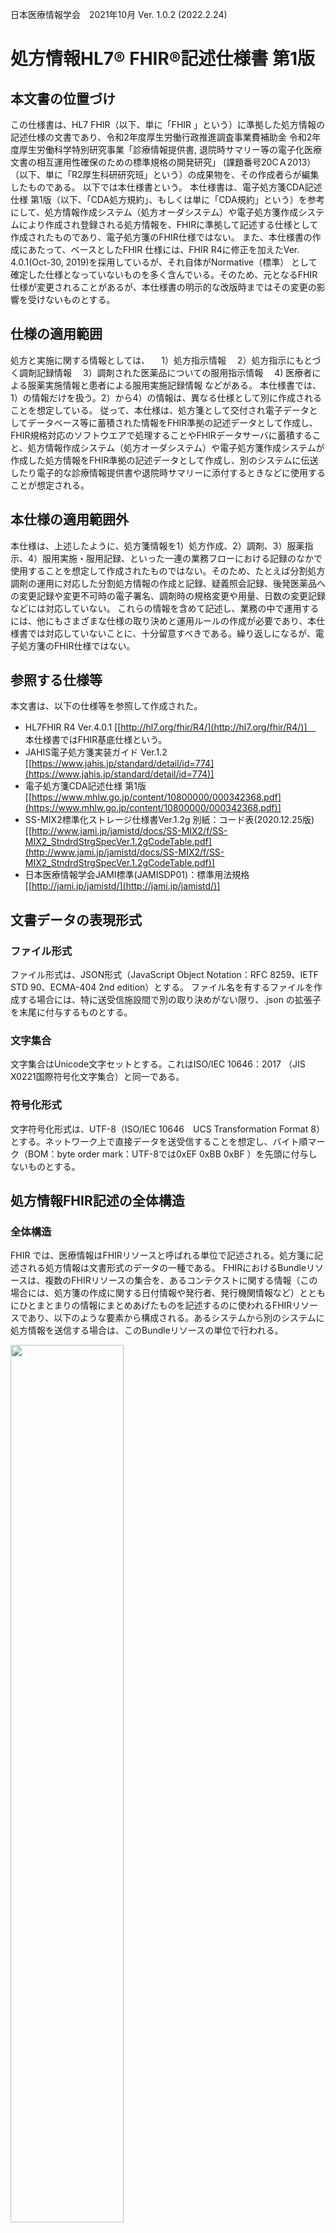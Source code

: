   <style type="text/css">

table {
  border: solid 1px black;
  border-collapse: collapse;
}
 
table td {
  border: solid 1px black;

}

table th {
  border: solid 1px black;
   h1 {
      counter-reset: chapter;
    }

    h2 {
      counter-reset: sub-chapter;
    }

    h3 {
      counter-reset: section;
    }

    h4 {
      counter-reset: sub-section;
    }

    h5 {
      counter-reset: composite;
    }

    h6 {
      counter-reset: sub-composite;
    }

    h1:before {
      color: black;
      counter-increment: bchapter;
      content:  " ";
    }

    h2:before {
      color: black;
      counter-increment: chapter;
      content: counter(chapter) ". ";
    }

    h3:before {
      color: black;
      counter-increment: sub-chapter;
      content: counter(chapter) "."counter(sub-chapter) ". ";
    }


    h4:before {
      color: black;
      counter-increment: section;
      content: counter(chapter) "."counter(sub-chapter) "."counter(section) " ";
    }

    h5:before {
      color: black;
      counter-increment: sub-section;
      content: counter(chapter) "."counter(sub-chapter) "."counter(section) "."counter(sub-section) " ";
    }

    h6:before {
      color: black;
      counter-increment: sub-sub-section;
      content: "　　"counter(sub-sub-section) "）";
    }
}
</style>

日本医療情報学会　2021年10月 Ver. 1.0.2 (2022.2.24) 


# **処方情報HL7&reg; FHIR&reg;記述仕様書 第1版**

## 本文書の位置づけ
この仕様書は、HL7 FHIR（以下、単に「FHIR 」という）に準拠した処方情報の記述仕様の文書であり、令和2年度厚生労働行政推進調査事業費補助金 令和2年度厚生労働科学特別研究事業「診療情報提供書, 退院時サマリー等の電子化医療文書の相互運用性確保のための標準規格の開発研究」 (課題番号20ⅭＡ2013）（以下、単に「R2厚生科研研究班」という）の成果物を、その作成者らが編集したものである。
以下では本仕様書という。
本仕様書は、電子処方箋CDA記述仕様 第1版（以下、「CDA処方規約」、もしくは単に「CDA規約」という）を参考にして、処方情報作成システム（処方オーダシステム）や電子処方箋作成システムにより作成され登録される処方情報を、FHIRに準拠して記述する仕様として作成されたものであり、電子処方箋のFHIR仕様ではない。
また、本仕様書の作成にあたって、ベースとしたFHIR 仕様には、FHIR R4に修正を加えたVer. 4.0.1(Oct-30, 2019)を採用しているが、それ自体がNormative（標準） として確定した仕様となっていないものを多く含んでいる。そのため、元となるFHIR仕様が変更されることがあるが、本仕様書の明示的な改版時まではその変更の影響を受けないものとする。

## 仕様の適用範囲
処方と実施に関する情報としては、
　1）処方指示情報
　2）処方指示にもとづく調剤記録情報
　3）調剤された医薬品についての服用指示情報
　4) 医療者による服薬実施情報と患者による服用実施記録情報
などがある。
本仕様書では、1）の情報だけを扱う。2）から4）の情報は、異なる仕様として別に作成されることを想定している。
従って、本仕様は、処方箋として交付され電子データとしてデータベース等に蓄積された情報をFHIR準拠の記述データとして作成し、FHIR規格対応のソフトウエアで処理することやFHIRデータサーバに蓄積すること、処方情報作成システム（処方オーダシステム）や電子処方箋作成システムが作成した処方情報をFHIR準拠の記述データとして作成し、別のシステムに伝送したり電子的な診療情報提供書や退院時サマリーに添付するときなどに使用することが想定される。

## 本仕様の適用範囲外
本仕様は、上述したように、処方箋情報を1）処方作成、2）調剤、3）服薬指示、4）服用実施・服用記録、といった一連の業務フローにおける記録のなかで使用することを想定して作成されたものではない。そのため、たとえば分割処方調剤の運用に対応した分割処方情報の作成と記録、疑義照会記録、後発医薬品への変更記録や変更不可時の電子署名、調剤時の規格変更や用量、日数の変更記録などには対応していない。
これらの情報を含めて記述し、業務の中で運用するには、他にもさまざまな仕様の取り決めと運用ルールの作成が必要であり、本仕様書では対応していないことに、十分留意すべきである。繰り返しになるが、電子処方箋のFHIR仕様ではない。

## 参照する仕様等
本文書は、以下の仕様等を参照して作成された。
  * HL7FHIR R4 Ver.4.0.1 [[http://hl7.org/fhir/R4/](http://hl7.org/fhir/R4/)]　 本仕様書ではFHIR基底仕様という。
  * JAHIS電子処方箋実装ガイド Ver.1.2 [[https://www.jahis.jp/standard/detail/id=774](https://www.jahis.jp/standard/detail/id=774)]
  * 電子処方箋CDA記述仕様 第1版 [[https://www.mhlw.go.jp/content/10800000/000342368.pdf](https://www.mhlw.go.jp/content/10800000/000342368.pdf)]
  * SS-MIX2標準化ストレージ仕様書Ver.1.2g 別紙：コード表(2020.12.25版) [[http://www.jami.jp/jamistd/docs/SS-MIX2/f/SS-MIX2_StndrdStrgSpecVer.1.2gCodeTable.pdf](http://www.jami.jp/jamistd/docs/SS-MIX2/f/SS-MIX2_StndrdStrgSpecVer.1.2gCodeTable.pdf)]
  * 日本医療情報学会JAMI標準(JAMISDP01)：標準用法規格[[http://jami.jp/jamistd/](http://jami.jp/jamistd/)]

## 文書データの表現形式
### ファイル形式
ファイル形式は、JSON形式（JavaScript Object Notation：RFC 8259、IETF STD 90、ECMA-404 2nd edition）とする。
ファイル名を有するファイルを作成する場合には、特に送受信施設間で別の取り決めがない限り、.json の拡張子を末尾に付与するものとする。
### 文字集合
文字集合はUnicode文字セットとする。これはISO/IEC 10646：2017 （JIS　X0221国際符号化文字集合）と同一である。
### 符号化形式
文字符号化形式は、UTF-8（ISO/IEC 10646　UCS Transformation Format 8）とする。ネットワーク上で直接データを送受信することを想定し、バイト順マーク（BOM：byte order mark：UTF-8では0xEF 0xBB 0xBF ）を先頭に付与しないものとする。

## 処方情報FHIR記述の全体構造
### 全体構造
FHIR では、医療情報はFHIRリソースと呼ばれる単位で記述される。処方箋に記述される処方情報は文書形式のデータの一種である。
FHIRにおけるBundleリソースは、複数のFHIRリソースの集合を、あるコンテクストに関する情報（この場合には、処方箋の作成に関する日付情報や発行者、発行機関情報など）とともにひとまとまりの情報にまとめあげたものを記述するのに使われるFHIRリソースであり、以下のような要素から構成される。あるシステムから別のシステムに処方情報を送信する場合は、このBundleリソースの単位で行われる。


<img src="image1.png" width="60%"><br clear="all">
図1 Bundleリソース

[[http://hl7.org/fhir/bundle.html]](http://hl7.org/fhir/bundle.html)]
そして、このBundleリソースのtype要素（上図左段の2つめの要素）の値を"document"とすることにより、Bundleリソースのひとつのタイプである、FHIR Documentを記述できる。
そこで、本文書では、処方箋１文書に 相当する処方情報を、FHIRにおけるBundleリソース のひとつのタイプであるFHIR Documentにより記述することとする。[[http://hl7.org/fhir/documents.html]](http://hl7.org/fhir/documents.html)]

紙の処方箋を構成する情報との対応を図 2に示す。
<img src="image2.png" width="60%"><br clear="all">
図2 紙の処方箋を構成する情報とFHIRリソースとの対応関係

以降の章では、処方箋を構成するFHIRリソースの記述仕様を、次の項目に従って共通の表形式で記述する。

| |            |                                                                                                                          |
|-|------------|--------------------------------------------------------------------------------------------------------------------------|
| |項目        |説明                                                                                                                      |
|1|No          |表内で要素を識別するための番号。同一階層を同一桁数で表す。                                                                |
|2|要素Lv  1～n|FHIRリソースに含まれる要素。要素の階層ごとに列を分けて記載する。                                                          |
|3|多重度      |要素の出現数の最小値と最大値を表す。最小値が0の要素は、省略することができる。最小値が1の要素は必ず出現しなければならない。|
|4|値          |固定値、あるいは、例示された値。                                                                                          |
|5|型          |要素のデータ型。                                                                                                          |
|6|説明        |要素の説明と記録条件仕様。                                                                                                |


本文書は、FHIR基底仕様で定義されたリソース、及び、データ型の定義に対して、処方情報仕様のための制約を追加している。そのため、要素の多重度や使用可能なコード値について、FHIR基底仕様に、より強い制約が加えられていることに注意する。
また、表中では、繰り返し可能なJSON要素を、多重度 0..\* 、または、1..\* として1行で記述する方法（例: 表１  No.15 Bundle.entry要素）と、繰り返しの要素ごとに展開して記述する方法（例：表１ No.6 Bundle.entry要素）の2通りの書き方を使用している。いずれの場合も、繰り返される要素は、JSONインスタンス中では [ 　] で括られた配列として表現され、要素名は1つしか出現しないことに注意する。
処方情報の中に、処方箋として法的に必要となる項目を含めて記述しなければならないような用途でFHIR準拠データを作成する場合には、それに対応している情報項目の多重度の最小値が0（任意要素）であっても、値を必ず設定することが必要である。また、FHIRリソースの基底仕様で定義されている任意要素で、本仕様に記載のない要素は、原則としてJSONインスタンス中に出現してはならない。仮にその要素を出力した場合、受信側は処方情報全体をエラーとして受信しなかったり、その要素の情報を受信しなかったりする可能性があることに注意が必要である。
なお、本文書の表で出現するデータ型のうち、基本データ型については、8章で説明している。


### FHIR Document
FHIR Documentの仕様では、Bundleリソースのentry要素内にresource要素を繰り返す基本構造をとり、最初のresource要素はComposition リソースであることと規定されている。Composition リソースとは、この文書に含まれる他のすべてのリソース（情報単位）への参照を列挙するためのもので、いわば構成リソースの一覧目次のような役割を果たす。
処方情報Documentでは、以下のようなBundleリソース内の基本構造とする。

|                                    |                         |                                                       |
|------------------------------------|-------------------------|-------------------------------------------------------|
|要素                                |格納するリソース         |内容                                                   |
|entry                               |Compositionリソース      |文書構成情報（6.3）                                    |
|entry                               |Patientリソース          |患者情報（6.4）                                        |
|entry                               |Encounterリソース        |受診時状況情報（6.5）                                  |
|entry                               |Coverage リソース        |保険情報（6.6.1）                                      |
|entry                               |Coverageリソース         |公費情報（6.6.2）                                      |
|entry                               |Organizationリソース     |費用負担者（保険者等）情報（6.6.3）                    |
|entry                               |Organizationリソース     |処方医療機関情報（6.7.1）                              |
|entry                               |Organizationリソース     |処方診療科情報（6.7.2）                                |
|entry                               |PractitionerRoleリソース |処方医役割情報（6.8.1）                                |
|entry                               |Practitioner リソース    |処方医情報（6.8.2）                                    |
|entry                               |MedicationRequestリソース|処方指示情報（6.9）                                    |
|：処方される医薬品の数だけ繰り返し：|                         |                                                       |
|entry                               |Communication リソース   |処方箋全体の指示、明細単位での備考記述 (6.9.8.2、6.9.9)|


Bundleリソースの要素記述仕様を表1に示す。

＜[Bundleリソース処方][JP_Bundle_ePrescriptionData]＞
＜[仕様表1](ePreTables.html#tbl-01)＞
 
この表で示すように、documentタイプのBundleリソースでは、管理的な情報を格納する要素としてtimestamp、 signature などがあり、文書自体の内容情報を格納する要素として、ひとつのentry要素（エントリリスト）がある。このentry要素の値には、複数のresource要素を含むブロックが繰り返される。
entryの最初のresource は、先に述べたように、構成リソース一覧目次を表すCompositionリソースである。
２つめのリソース以降に、Compositionリソースから参照される Patientリソース、受診時状況情報を表すEncounterリソース、保険情報などを表す複数個のCoverageリソース、及び、保険者を表すOrganizationリソース、処方医療機関情報、及び、診療科を含むOrganization リソース、処方医の役割を表現するPractitionerRoleリソース、および、処方医師情報を含むPractitionerリソースが出現する。
その後に、１医薬品処方指示がひとつのMedicationRequestリソースで記述され、それが医薬品の数だけ繰り返し出現する。
最後に処方箋の備考欄や薬局への指示情報などがCommunicationリソースにより記述される。
エントリリスト内の各FHIRリソースを記述する際には、エントリリスト内でそのリソースを一意に識別するために、resource要素と1対1で対応するfullUrl要素に、UUID（Universally Unique IDentifier）と呼ばれる、全世界で一意となるように発番された値を指定する。このUUIDは、Bundle内でリソース間の参照関係を記述する場合に使用される。具体的には、参照関係の参照元リソースに含まれる Reference型のreference要素に、参照先リソースの fullUrl要素に指定されたUUIDを指定する。
なお、FHIRのリソース参照では、リソースのid要素（論理ID）の値を含むURLを使用する方法も可能であるが、本文書ではUUIDを使用してリソース間の参照を記述する方法を採用するため、全てのリソースについて、リソースの論理IDは使用しない。

Bundleリソース、及び、エントリリスト内に含まれる各リソースの参照関係を図 3に示す。


```
処方情報の全体構造の概要
```
<img src="image3.png" width="60%"><br clear="all">
図 3 処方情報データの全体構造の概要

以下では、まずentryの値である各リソースについて詳述する。

### 文書構成情報
文書構成情報はCompositionリソースにより記述される。Compositionリソースは、処方情報FHIR documentにentry として格納される複数のリソースのうちの最初に出現するもので、この文書全体の構成目次に相当する情報や、セクションの構成を記述したものである。
処方情報は、処方情報セクションと呼ばれるただ１つのセクションから構成される。

＜[Compositionリソース処方][JP_Composition_ePrescriptionData]＞
＜[仕様表2](ePreTables.html#tbl-02)>＞

Component.identifier要素には、発行された処方情報を一意に識別するID（処方箋番号）を設定する。処方箋IDの採番ルールは本文書のスコープ外であるが、Identifier型のvalue要素に、保険医療機関番号（10桁）、発行年（4桁）、施設内において発行年内で一意となる番号（8桁）をハイフン("-"：U+002D)で連結した文字列を指定する。
例："1311234567-2020-00123456"。本仕様ではこれを採用する。Identifier型のsystem要素には、"http://jpfhir.jp/fhir/Common/IdSystem/resourceInstance-identifier"を指定。

### 患者情報
Patientリソースでは、患者の氏名（漢字等）、性別、生年月日、を必須情報として記述する。また、任意情報として、氏名の読み（カタカナ表記）、医療機関における患者番号 を記述できる。麻薬処方箋の場合には、患者住所を必須情報として記述する。

＜[Patientリソース処方][JP_Patient_ePrescriptionData]＞
＜[仕様表3](ePreTables.html#tbl-03)＞
＜[例1  Patientリソース処方の記述例][JP-Encounter-ePreData-Example]＞

### 受診時状況情報
処方が作成された受診時状況（外来、入院、退院時など）情報を、Encounterリソースにより記録する。本リソースは公文書として発行される処方箋では必須ではないため省略できる仕様としているが、医療機関内での処方情報の管理や、処方情報を患者や他の医療機関とやり取りする上では、通常必須として記述することを推奨する。

＜[Encounterリソース処方][JP_Encounter_ePrescriptionData]＞
＜[仕様表4](ePreTables.html#tbl-04)＞
＜[例2  Encounterリソース処方の記述例][JP-Encounter-ePreData-Example]＞

### 保険・公費情報
保険情報、公費情報ともに個々の保険給付ごとに別々のCoverageリソースで記述する。以下ではそれぞれについて説明する。

#### 保険情報
自費など保険のない診療における処方であってもこのCoverageリソースは必須とし、適切な保険種別を指定する。

＜[Coverageリソース処方（保険・自費情報）][JP_Coverage_ePrescriptionData_insurance]＞
＜[仕様表5](ePreTables.html#tbl-05)＞
＜[例3  Coverageリソース処方（保険・自費情報）の記述例][JP-Coverage-ePreData-insurance-Example]＞

#### 公費情報
公費医療をうける場合のみ必要。複数の公費医療の場合には、その数だけCoverageリソースを繰り返す。公費医療でない場合には記述は不要。

＜[Coverageリソース処方（公費情報）][JP_Coverage_ePrescriptionData_publicPayment]＞
＜[仕様表6](ePreTables.html#tbl-06)＞
＜[例4  Coverageリソース処方（保険・自費情報）の記述例][JP-Coverage-ePreData-publicPayment-Example]＞

#### 費用負担者（保険者等）情報
保険種別が「6:自費」以外の場合、費用負担者情報を、Coverageリソースのpayorから参照されるOrganizationリソースとして記録する。保険種別が「1:医保」、「2:国保」、「7:後期高齢者」の場合は保険者を意味し、Organization.identifier要素に保険者番号を記録する。その他の保険種別の場合は、identifier要素は出現しない。費用負担者の名称を可能な範囲でOrganization.name要素に記録する。

＜[Organizationリソース処方（費用負担者（保険者等）情報）][JP_Organization_ePrescriptionData_coveragePayer]＞
＜[仕様表7](ePreTables.html#tbl-07)＞
＜[例5  Organizationリソース処方（費用負担者（保険者等）情報）の記述例][JP-Organization-ePreData-coveragePayer-Example]＞

###  処方医療機関と診療科情報
####  処方医療機関情報
処方を作成した医療機関の情報をOrganizationリソースに格納する。
処方医療機関情報を記述する際に、診療科情報の記述は必須ではない。診療科情報を記述せずに、医療機関情報だけを記述する場合には、本項のOrganization リソースのみを記述する。
診療科情報と医療機関情報の両方を記述したい場合には、本項のOrganization に加えて、「6.7.2　処方診療科情報」に後述するもうひとつのOrganizationリソースを用いて診療科情報を記述する。

＜[Organizationリソース処方（処方医療機関情報）][JP_Organization_ePrescriptionData_issuer]＞
＜[表8　仕様](ePreTables.html#tbl-08)＞
＜[例6  Organizationリソース処方（処方医療機関情報）の記述例][JP-Organization-ePreData-issuer-Example]＞


#### 処方診療科情報
処方診療科情報は、以下のOrganizationリソースにより記述し、partOf要素から処方医療機関情報を表すOrganizationリソースを参照する。診療科情報は公文書として発行される処方箋では必須ではないため省略できる仕様としているが、医療機関内での処方情報の管理や、処方情報を患者や他の医療機関とやり取りする上では、必須として記述することを推奨する。

＜[Organizationリソース処方（処方診療科情報）][JP_Organization_ePrescriptionData_departmentOfIssuer]＞
＜[仕様表9](ePreTables.html#tbl-09)＞
＜[例7  Organizationリソース処方（処方診療科情報）の記述例][JP-Organization-ePreData-departmentOfIssuer-Example]:＞


###  処方医師情報
処方医の情報は、医師または歯科医師のいずれかの役割（職種）を表すPractitionerRoleリソースと、処方医個人そのものの情報を表すPractitioner リソースで記述する。

#### 処方医役割情報
医療者が提供する医療サービスにおける役割のカテゴリーコード（本文書では、「doctor：医師」または「dentist:歯科医師」）をPractitionerRoleリソースのcode.coding要素に記録する。
code.coding.system要素には、"http://jpfhir.jp/fhir/Common/CodeSystem/JP_PractionerRole_RoleCode"を指定する。
システムが医師、歯科医師の区別をできない場合には、code要素は省略できる。
identifierには、その医療機関が医療者に付与する「処方を発行する役割」を一意に識別するための識別子を設定する。たとえば、医療機関Aに所属する医師が、医療機関Bにおいて医師として処方を発行する場合、医療機関Bが医師に付与する処方オーダ役割（権限）を識別するIDをPractitionerRoleリソースのidentifierに設定する。identifierは通常は省略しても差し支えない。

＜[PractitionerRoleリソース処方（処方医役割情報）][JP_PractitionerRole_ePrescriptionData_author]＞
＜[仕様表10](ePreTables.html#tbl-10)＞
＜[例8　PractitionerRoleリソース処方（処方医役割情報）の記述例][JP-PractitionerRole-ePreData-author-Example]＞

#### 処方医情報
処方医はPractitionerリソースとして記述し、PractitionerRoleリソース（処方医役割情報）から参照する。処方医を識別するIDや番号として、処方医療機関における処方医ID（たとえば端末利用者アカウント、あるいは職員番号など）をPractitionerリソースのidentifier要素に記録する。処方医療機関における処方医IDを記述する場合は、医療機関のOID付番方法（9.1識別子名前空間一覧」を参照）に従ってそのOIDを指定する。
PractitionerRoleリソースのidentifierとPractitionerリソースのidentifierとの違いについては、6.8.1処方医役割情報　を参照のこと。
qualification要素には、必要なら医籍登録番号を記述できる。また、麻薬処方の場合には、qualification要素に、麻薬施用者免許番号を記録する。

＜[Practitionerリソース処方（処方医情報）][JP_Practitioner_ePrescriptionData_author]＞
＜[仕様表11](ePreTables.html#tbl-11)＞
＜[例9  Practitionerリソース処方（処方医情報）の記述例][JP-Practitioner-ePreData-author-Example]＞


### 処方指示情報
#### 処方指示の構造の概要
処方指示の基本構造は以下のようになる。
１医薬品ごとに処方指示がひとつのMedicationRequestリソースにより記述され、医薬品の数だけMedicationRequestリソースが繰り返される。
本文書では以下の記述が可能である。
１）剤グループ構造とその番号（一般にシステムではRp番号などと呼ばれる）
２）内服薬、外用薬、在宅自己注射、麻薬
３）定時用法と頓用
４）均等分割用法と不均等用法
５）毎日と不定期（隔日、曜日、期間指定、指定日）
６）交互、漸増、漸減用法
７）調剤補足情報（一包化、別包、混合、粉砕、その他）
８）明細単位での備考記述

MedicatonRequestリソースの要素の詳細を表12に示す。

＜[MedicatonRequestリソース処方][JP_MedicationRequest_ePrescriptionData]＞
＜[仕様表12](ePreTables.html#tbl-12)＞
表12のNo.14「dosageInstruction」要素は、Dosage型の要素であり、用法や投与量を表す。

dosageInstruction要素の詳細を表13に示す。

＜[仕様表13](ePreTables.html#tbl-13)＞

表12のNo.15.1 拡張「InstructionForDispense」を表すextension要素は、Extension型の要素であり、調剤者への指示を表す。
本要素の詳細を表14に示す。

＜[拡張InstructionForDispense][JP_MedicationRequest_DispenseRequest_InstructionForDispense]＞
＜[仕様表14](ePreTables.html#tbl-14)＞

####  剤グループ構造とその番号
HL7 FHIRでは、処方情報の中で同一の用法を持つ剤グループは、剤単位に個別のMedicationRequestリソースに展開される。剤グループとMedicationRequestリソースの関係を図 4に示す。

<img src="image4.png" width="60%"><br clear="all">
図 4 剤グループ構造

このとき、剤グループの番号（RP番号と呼ぶ）と、同一剤グループ内での順番は、いずれも MedicationRequestリソースの identifier で表現する。RP番号を識別するURIとして、"urn:oid:1.2.392.100495.20.3.81"を使用する。同一剤グループ内での順番を識別するURIとして、"urn:oid:1.2.392.100495.20.3.82"を使用する。value は 文字列型であり、数値はゼロサプレス、つまり、"01"でなく"1"と指定すること。

|                                                                                                                                                           |
|-----------------------------------------------------------------------------------------------------------------------------------------------------------|
|"identifier": [  {    "system": "urn:oid:1.2.392.100495.20.3.81",    "value": "1"  },  {    "system": "urn:oid:1.2.392.100495.20.3.82",    "value": "1"  }]|


同じRp番号を持つ、複数の MedicationRequest リソースの用法指示は、これらの各MedicationRequest リソースに同じ用法指示を繰り返し記述する。
また、剤グループへのコメント指示等は、同じコメント指示を剤グループに含まれるMedicationRequestに繰り返し記述すること。

#### 内服薬、外用薬、在宅自己注射、麻薬
##### 処方薬
処方する医薬品（処方薬）は、MedicationRequestリソースにおいてCodeableConcept 型のmedicationCodeableConcept に記述する。
medicationCodeableConceptは、ひとつのMedicationRequestリソースに1回だけ出現可能であるため、ひとつのMedicationRequestリソースで1処方薬だけを記述できる。従って、複数の処方薬を記述するには、前述したようにその数だけMedicationRequestリソースを繰り返し記述する必要がある。
medicationCodeableConceptは、ひとつのtext要素と、複数のcoding 要素を記述できる。本仕様では、処方オーダ時に選択または入力し、実際に処方箋に印字される文字列を必ずtext要素に格納した上で、それをコード化した情報を1個以上のcoding 要素に記述する。
厚生労働省標準であるHOT9コード（販社指定が不要な場合にはHOT7コード）または広く流通しているYJコードを用いるか、一般名処方の場合には厚生労働省保険局一般名処方マスタのコードを使用して、Coding要素（コードsystemを識別するURI、医薬品のコード、そのコード表における医薬品の名称の3つからなる）で記述する。
なお、上記のいずれの標準的コードも付番されていない医薬品や医療材料の場合には、薬機法の下で使用されているGS1標準の識別コードであるGTIN(Global Trade Item Number)の調剤包装単位（最少包装単位、個別包装単位）14桁を使用する。
ひとつの処方薬、医療材料を複数のコード体系のコードで記述してもよく、その場合にcoding 要素を繰り返して記述する。
ただし、ひとつの処方薬を複数のコードで繰り返し記述する場合には、それらのコードが指し示す処方薬、医療材料は当然同一でなければならない。
また、処方を発行した医療機関内でのデータ利用のために、医療機関固有コード体系によるコード（ハウスコード、ローカルコード）の記述を含めてもよいが、その場合でも上述したいずれかの標準コードを同時に記述することが必要である。
以下にこの部分のHOT9コードとYJ コードとで記述する場合の仕様例を示す。

|      |       |      |      |                                |                                |
|------|-------|------|------|--------------------------------|---------------------------------|
|coding|1..\*  |Coding|      |                                |                                 |
|      |system |1..1  |uri   |"urn:oid:1.2.392.200119.4.403.1"|医薬品コード（HOT9）を識別するURI|
|      |code   |1..1  |code  |"医薬品のHOTコード"             |医薬品コード（HOT9）。値は例示   |
|      |display|1..1  |string|"医薬品の名称"                  |医薬品名称。                     |
|      |system |1..1  |uri   |"urn:oid:1.2.392.100495.20.1.73"|医薬品コード（YJ）を識別するURI。|
|      |code   |1..1  |code  |"医薬品のYJコード"              |医薬品コード（YJ）。値は例示     |
|      |display|1..1  |string|"医薬品の名称"                  |医薬品名称。                     |



##### 内服薬
###### 用法
内服薬の用法は、テキストによる表現と、構造化データとしての表現の2つの記録方法がある。テキスト表現は必須とし、MedicationRequestリソースの dosageInstruction.text  要素に用法文字列を指定する。
用法の構造化表現は、dosageInstruction.timing 要素 に、 Timingデータ型を使用して構造的に記述する。
コード化された用法は、dosageInstruction.timing.code  要素にJAMI標準「処方・注射オーダ標準用法規格」（以下、「JAMI標準用法コード」と呼ぶ）を指定する。詳細は、「6.9.4　定時用法と頓用」に示す。
dosageInstruction.method 要素のコードには、JAMI標準用法コードにて基本用法区分として表現される区分（「1:内服」）を1桁コード(system:"urn:oid:1.2.392.200250.2.2.20.30")で設定するか、または1桁目が基本用法区分コード、2桁目が用法詳細区分コードとした2桁の用法区分コード(system:"urn:oid:1.2.392.200250.2.2.20.40")を設定する。
システムが保有する用法情報がどの程度コード化できるかどうかにより、どちらかを選択する。
dosageInstruction.route 要素には、投与経路コード表で規定するコード(system:"http://jpfhir.jp/fhir/ePrescription/CodeSystem/route-codes")を設定する。

######   用量
記述対象リソース：MedicationRequestリソース
記述対象要素：
　dosageInstruction.doseAndRate.doseQuantity　（１回量）
　dosageInstruction.doseAndRate.rateRatio　（１日量）
　dosageInsturction.doseAndRate.type　（製剤量か成分量かの識別）

用量は、1回投与量の記録を基本とし、MedicationRequestリソースの dosageInstruction.doseAndRate.doseQuantity要素 にSimpleQuantity型で記述する。単位コードには、医薬品単位略号（urn:oid:1.2.392.100495.20.2.101）を使用する。
また、処方期間の中で1日量が常に一定となる場合には、1回量に加えて1日量の記録も可能とし、dosageInstruction.doseAndRate.rateRatio 要素に Ratio型で記録する。
Ratio型は比を扱うデータ型で、分母にあたるdosageInstruction.doseAndRate.rateRatio.denominator 要素には、投与量の基準となる期間、つまり、1日量の場合は「1日」をQuantity型で指定する。
単位には、単位コードUCUM（http://unitsofmeasure.org）で定義されている「日」を表す単位コード「d」を使用する。
分子にあたる dosageInstruction.doseAndRate.rateRatio.numerator要素には、1回量と同様の記法で、1日投与量をQuantity型で指定する。
用量は製剤量で記述することを基本とするが、必要に応じて原薬量指定も可能とする。
この識別は、MedicationRequestリソースのdosageInsturction.doseAndRate.type 要素に、力価区分コード（urn:oid:1.2.392.100495.20.2.22）を指定することで行い、製剤量は「1」、原薬量は「2」とする。本要素は、安全性のため省略せずに必須とする。

投与量「1回1錠（1日3錠）」を製剤量で記述したdosageInstruction要素の記述例を示す。
```
"dosageInstruction": [
    {
        "text": "内服・経口・１日３回朝昼夕食後　１回１錠　７日分",    （中略）    ,
        "doseAndRate": [
            {
                "type": {
                    "coding": [
                        {
                            "system": "urn:oid:1.2.392.100495.20.2.22",
                            "code": "1",
                            "display": "製剤量"
                        }
                    ]
                },
                "doseQuantity": {
                    "value": 1,
                    "unit": "錠",
                    "system": "urn:oid:1.2.392.100495.20.2.101",
                    "code": "TAB"
                },
                "rateRatio": {
                    "numerator": {
                        "value": 3,
                        "unit": "錠",
                        "system": "urn:oid:1.2.392.100495.20.2.101",
                        "code": "TAB"
                    },
                    "denominator": {
                        "value": 1,
                        "unit": "日",
                        "system": "http://unitsofmeasure.org",
                        "code": "d"
                    }
                }
            }
        ]
    }

```


######   投与日数
記述対象リソース：MedicationRequestリソース
記述対象要素：
　dosageInstruction.timing.repeat.boundsDuration　（服用開始日から終了日までの期間の日数（服用しない日も1日と数える））
　dosageInstruction.timing.repeat.extension.valueDuration　（上記のうちの実投与日数）

dosageInstruction.timing.repeat.boundsDuration要素に、Duration型を使用して記録する。本要素に指定される日数は、服用開始日から服用終了日までの全日数である。そのため、隔日投与や指定曜日の投与の場合には、服用しない日も日数に含まれることになり、処方箋に記録される投与実日数とは異なる値が記録されることとなる。
投与期間とは別に投与実日数を表現したい場合には、MedicationRequestリソースに対して本文書で定義した 拡張「JP_MedicationRequest_DosageInstruction_UsageDuration」(http://jpfhir.jp/fhir/core/StructureDefinition/JP_MedicationRequest_DosageInstruction_UsageDuration)を使用し、Duration型で開始日を記載する。

Timingデータ型のrepeat.boundsDuration要素を記述したdosageInstruction.timing要素の記述例を示す。
この記述例には上記の拡張を使用した投与実日数の記述例が含まれている。この例の場合には、毎日投与なので開始日〜終了日の日数と、投与実日数は7日であり、拡張記述はなくてもよいケースである。

[1日3回毎食後　7日分]
```
"dosageInstruction": [
    {
        "text": "内服・経口・１日３回朝昼夕食後　１回１錠　７日分",
        "timing": {
            "repeat": {
                "boundsDuration": {
                    "value": 7,
                    "unit": "日",
                    "system": "http://unitsofmeasure.org",
                    "code": "d"
                }
            },
            "extension": [
                {
                    "url": "http://jpfhir.jp/fhir/core/StructureDefinition/JP_MedicationRequest_DosageInstruction_UsageDuration",
                    "valueDuration": {
                        "value": 7,
                        "unit": "日",
                        "system": "http://unitsofmeasure.org",
                        "code": "d"
                    }
                }
            ],
            "code": {
                "coding": [
                    {
                        "system": "urn:oid:1.2.392.200250.2.2.20.20",
                        "code": "1013044400000000",
                        "display": "１日３回毎食後"
                    }
                ]
            }
        },
              ＜中略＞
    }
]

```

######   投与開始日
期間指定など投与開始日を明示する必要がある場合には、MedicationRequestリソースに対して本文書で定義した拡張「JP_MedicationRequest_PeriodOfUse」を使用し、Period型で開始日を記録する。記述例を示す。

```
"extension": [
    {
        "url": "http://jpfhir.jp/fhir/core/StructureDefinition/JP_MedicationRequestd_DosageInstruction_PeriodOfUse",
        "valuePeriod": {
            "start": "2020-04-01"
        }
    }
]
```

######   調剤量
MedicationRequestリソースのdispenseRequest.quantityに、SimpleQuantity型で記録する。単位コードには、投与量と同様に医薬品単位略号（urn:oid:1.2.392.100495.20.2.101）を使用する。21錠（1日3錠×7日分）を調剤する場合の記述例を以下に示す。
```
"dispenseRequest": {
    "quantity": {
        "value": 21,
        "unit": "錠",
        "system": "urn:oid:1.2.392.100495.20.2.101",
        "code": "TAB"
    },
    "expectedSupplyDuration": {
        "value": 7,
        "unit": "日",
        "system": "http://unitsofmeasure.org",
        "code": "d"
    }
}
```


例えば「1回2錠、5回分（10錠）」など、頓用の場合に錠数ではなく回数で調剤量を表現したい場合には、dispenseRequest要素に対して本文書で定義した拡張「JP_MedicationRequest_DispenseRequest_ExpectedRepeatCount」(http://jpfhir.jp/fhir/core/StructureDefinition/JP_MedicationRequest_DispenseRequest_ExpectedRepeatCount)を使用し、以下のように記録する。
```
"dispenseRequest": {
    "extension": {
        "url": "http://jpfhir.jp/fhir/core/StructureDefinition/JP_MedicationRequest_DispenseRequest_ExpectedRepeatCount",
        "valueInterger": 5
    },
    "quantity": {
        "value": 10,
        "unit": "錠",
        "system": "urn:oid:1.2.392.100495.20.2.101",
        "code": "TAB"
    }
}
```

######   調剤日数
MedicationRequestリソースのdispenseRequest.expectedSupplyDuration 要素にDuration型で記録する。単位は、UCUMコードより「日」を表す単位コード「d」を指定する。
調剤日数の記述例を示す。
```
"dispenseRequest": {
    "quantity": {
        "value": 21,
        "unit": "錠",
        "system": "urn:oid:1.2.392.100495.20.2.101",
        "code": "TAB"
    },
    "expectedSupplyDuration": {
        "value": 7,
        "unit": "日",
        "system": "http://unitsofmeasure.org",
        "code": "d"
    }
}

```

######   内服薬の記述例

＜[例10  内服薬の記述例][JP-MedReq-ePreData-Example-naihuku]＞

#####    外用薬
######   用法
外用薬の用法は、内服薬と同様に、テキストによる表現と、構造化データとしての表現の2つの記録方法がある。用法の構造化表現は、dosageInstruction.timing.code にJAMI標準用法コードを指定する。外用用法の詳細は、「6.9.4.1　定時用法」「５)生活リズムを基本とした外用薬の用法」～「７)時間間隔で明示した外用薬の用法」 に示す。
dosageInstruction.method 要素のコードには、JAMI標準用法コードにて基本用法区分として表現される区分（「2:外用」）を1桁コード(system:"urn:oid:1.2.392.200250.2.2.20.30")で設定するか、または1桁目が基本用法区分コード、2桁目が用法詳細区分コード（「A:貼付」、「B:塗布」など）とした2桁の用法区分コード(system:"urn:oid:1.2.392.200250.2.2.20.40")を設定する。
システムが保有する用法情報がどの程度コード化できるかどうかにより、どちらかを選択する。
dosageInstruction.route 要素には、投与経路コード表で規定するコード(system:"http://jpfhir.jp/fhir/ePrescription/CodeSystem/route-codes")を設定する。

######   用量
1回量指定の場合と全量指定の場合がある。1回量指定は、内服薬と同様に、MedicationRequestリソース、dosageInstruction.doseAndRate.doseQuantity要素に、SimpleQuantity型で記録する。全量指定の場合は、調剤量として、MedicationRequestリソースの、dispenseRequest.quantity要素に、SimpleQuantity型で記録する。それぞれの記述例を、「５)記述例」に示す。

######   投与期間
投与日数や投与開始日の指定は、内服薬の場合と同一である。

######   部位
部位を指定する場合は、MedicationRequest.dosageInstruction.site 要素に、CodeableConcept型で指定する。部位コードは、JAMI標準用法コード 表13 外用部位コード（"urn:oid:1.2.392.200250.2.2.20.32"）を使用する。
複数の部位ごとに投与量を記録する場合、MedicationRequest.dosageInstruction 要素を複数繰り返す。以下に、右眼と左眼で投与量の異なる指示を表現した記述例を示す。

＜[例11  外用薬記述例1][JP-MedReq-ePreData-Example-gaiyou01]＞

######   外用薬の記述例

外用薬における全量指定の例として、以下の表に示す処方指示内容を持つ記述例を示す。

＜[例12  外用薬記述例2][JP-MedReq-ePreData-Example-gaiyou02]＞

また、外用薬の1回量指定の記述例を示す。

＜[例13  外用薬記述例3][JP-MedReq-ePreData-Example-gaiyou03]＞

#####     在宅自己注射
ペンニードルなど特定保険医療材料についても、他の医薬品と同様にMedicationRequestリソースで表現する。用法は、JAMI標準用法コードを使用する。
dosageInstruction.method 要素のコードには、JAMI標準用法コードにて基本用法区分として表現される区分（「3:注射」）を1桁コード(system:"urn:oid:1.2.392.200250.2.2.20.30")で設定するか、または1桁目が基本用法区分コード、2桁目が用法詳細区分コード（「1:静脈注射」、「2:皮下注射」など）とした2桁の用法区分コード(system:"urn:oid:1.2.392.200250.2.2.20.40")を設定する。
システムが保有する用法情報がどの程度コード化できるかどうかにより、どちらかを選択する。
dosageInstruction.route 要素にも、投与経路コード表で規定するコード(system:"http://jpfhir.jp/fhir/ePrescription/CodeSystem/route-codes")から、「1:静脈注射」、「2:皮下注射」などに対応するコードを設定する。


#####     麻薬処方
麻薬処方箋には、麻薬施用者免許番号と患者の住所を必須で記載する。
麻薬処方箋であることを識別するために、Compositionリソースのcategory要素に、麻薬処方箋を区別するためのコードを指定すると同時に、処方医情報に麻薬施用者免許番号を記録し、患者情報に住所を記録する。詳細は、「6.8.2　処方医情報」、及び、「6.4　患者情報」 を参照すること。

####     定時用法と頓用
JAMI標準用法コードの用法分類に従って、定時用法と頓用の用法の表現方法について説明する。

#####     定時用法
######   食事等タイミングを基本とする内服用法
「1 日3 回朝昼夕食後」といった、食事等タイミングを基本として服用タイミングを指定する用法である。
MedicationRequestリソースのdosageInstruction.timing.code 要素に CodeableConcept型でJAMI標準用法コード（urn:oid:1.2.392.200250.2.2.20.20）を指定する。詳細は、JAMI標準「処方・注射オーダ標準用法規格」の「5.1食事等タイミングを基本とする内服用法」 を参照のこと。
以下に、用法「1日3回 毎食後7日分」を表現する記述例を示す。
```
"timing": {
    "repeat": {
        "boundsDuration": {
            "value": 7,
            "unit": "日",
            "system": "http://unitsofmeasure.org",
            "code": "d"
        }
    },
    "code": {
        "coding": [
            {
                "system": "urn:oid:1.2.392.200250.2.2.20.20",
                "code": "1013044400000000",
                "display": "内服・経口・１日３回朝昼夕食後"
            }
        ]
    }
}
```


######   １日回数と時間間隔を明示した内服用法
「1日3回 8時間ごと」など、１日回数と時間間隔を明示した内服用法の表現方法を示す。
MedicationRequestリソースのdosageInstruction.timing.code 要素に CodeableConcept型でJAMI標準用法コード（urn:oid:1.2.392.200250.2.2.20.20）を指定する。詳細は、JAMI標準「処方・注射オーダ標準用法規格」の「 5.2  1日回数と時間間隔を明示した内服用法」 を参照のこと。
用法「1日3回 8時間毎 7日分」を表現する記述例を示す。
```
"timing": {
    "repeat": {
        "boundsDuration": {
            "value": 7,
            "unit": "日",
            "system": "http://unitsofmeasure.org",
            "code": "d"
        }
    },
    "code": {
        "coding": [
            {
                "system": "urn:oid:1.2.392.200250.2.2.20.20",
                "code": "1023000000000000",
                "display": "内服・経口・１日３回８時間毎"
            }
        ]
    }
}
```

######   １日回数と服用時刻を明示した内服用法
「1 日3 回 8 時、12 時、18 時」など、1 日回数と服用時刻を明示した内服用法の表現方法を示す。

MedicationRequestリソースのdosageInstruction.timing.code要素 に CodeableConcept型でJAMI標準用法コード（urn:oid:1.2.392.200250.2.2.20.20）を指定する。詳細は、JAMI標準「処方・注射オーダ標準用法規格」の 「5.3　1日回数と服用時刻を明示した内服用法」 を参照のこと。
用法「1日3回 8時、15時、21時 7日分」を表現する記述例を示す。

```
"timing": {
    "repeat": {
        "boundsDuration": {
            "value": 7,
            "unit": "日",
            "system": "http://unitsofmeasure.org",
            "code": "d"
        }
    },
    "code": {
        "coding": [
            {
                "system": "urn:oid:1.2.392.200250.2.2.20.20",
                "code": "1033IPV000000000",
                "display": "内服・経口・１日３回８時、１５時、２１時"
            }
        ]
    }
}

```

######   １日回数とイベントを明示した内服用法
1 日回数と服用タイミングを特定のイベントで明示した内服用法で、例として「1 日N回哺乳時」および「1 日1 回空腹時」がある。

「1日3回 哺乳時」を表現する記述例を示す。
```
"timing": {
    "code": {
        "coding": [
            {
                "system": "urn:oid:1.2.392.200250.2.2.20.20",
                "code": "1043B70000000000",
                "display": "内服・経口・１日３回哺乳時"
            }
        ]
    }
}
```


######   生活リズムを基本とした外用薬の用法
例えば「1 日3 回朝昼夕」「1 日1 回起床時」などのように生活リズム上の出来事や行為を基本として外用タイミングを指定する種類の用法である。「起床時」「就寝」は内服用法においては「食事等タイミングを基本とする用法」に分類されるが、外用においては「生活リズムを基本とする用法」に分類される。

MedicationRequestリソースのdosageInstruction.timing.code 要素に CodeableConcept型でJAMI標準用法コード（urn:oid:1.2.392.200250.2.2.20.20）を指定する。詳細は、JAMI標準「処方・注射オーダ標準用法規格」の 「6.1　生活リズムを基本とした外用用法」 を参照のこと。
用法「1日2回 朝と就寝前 塗布」を表現する記述例を示す。
```
"timing": {
    "code": {
        "coding": [
            {
                "system": "urn:oid:1.2.392.200250.2.2.20.20",
                "code": "2B62100900000000",
                "display": "外用・塗布・１日２回朝と就寝前"
            }
        ]
    }
}
```

######   １日回数だけを明示した外用薬の用法
「1日3回」など、1日回数だけを明示した用法。「1 日2～3 回」というような幅を持たせた回数指定も含まれる。

MedicationRequestリソースのdosageInstruction.timing.code 要素に CodeableConcept型でJAMI標準用法コード（urn:oid:1.2.392.200250.2.2.20.20）を指定する。詳細は、JAMI標準「処方・注射オーダ標準用法規格」の「6.2　１日回数だけを明示した外用用法」 を参照のこと。
用法「1日1～2回 塗布 7日分」を表現する記述例を示す。
```
"timing": {
    "repeat": {
        "boundsDuration": {
            "value": 7,
            "unit": "日",
            "system": "http://unitsofmeasure.org",
            "code": "d"
        }
    },
    "code": {
        "coding": [
            {
                "system": "urn:oid:1.2.392.200250.2.2.20.20",
                "code": "2B71200000000000",
                "display": "外用・塗布・１日１～２回"
            }
        ]
    }
}
```

######   時間間隔で明示した外用薬の用法
「3時間ごと」や「4～6時間ごと」といった、時間間隔のみでタイミングを指定する場合の表現を示す。

MedicationRequestリソースのdosageInstruction.timing.code 要素に CodeableConcept型でJAMI標準用法コード（urn:oid:1.2.392.200250.2.2.20.20）を指定する。詳細は、JAMI標準「処方・注射オーダ標準用法規格」の  「6.3　時間間隔で明示した外用用法」を参照のこと。
用法「4～6時間ごと 塗布 7日分」を表現する記述例を示す。
```
"timing": {
    "repeat": {
        "boundsDuration": {
            "value": 7,
            "unit": "日",
            "system": "http://unitsofmeasure.org",
            "code": "d"
        }
    },
    "code": {
        "coding": [
            {
                "system": "urn:oid:1.2.392.200250.2.2.20.20",
                "code": "2B84600000000000",
                "display": "外用・塗布・４～６時間毎"
            }
        ]
    }
}
```

#####    頓用
######   頓用型の内服用法
ある状況になったときに服用を指示する頓用と呼ばれる指示に使用する。
MedicationRequestリソースのdosageInstruction.timing.code 要素に CodeableConcept型でJAMI標準用法コード（urn:oid:1.2.392.200250.2.2.20.20）を指定する。詳細は、JAMI標準「処方・注射オーダ標準用法規格」の「 5.5　頓用型の内服用法」を参照のこと。
さらに、頓用であることを明示するために、dosageInstruction.asNeededBoolean 要素に true を指定する。
以下に、用法「疼痛時 1回2錠 5回分」を表現する記述例を示す。「5回分」という情報を表すために、「6.9.3.2** **内服薬 ５)調剤量」に示した拡張「ExpectedRepeatCount」（http://jpfhir.jp/fhir/core/StructureDefinition/JP_MedicationRequest_DispenseRequest_ExpectedRepeatCount）をdispenseRequest. extensionで使用してvalueInteger要素に値5を指定する。

```
"dosageInstruction": [
    {
        "text": "内服・経口・疼痛時　１回２錠　５回分",
        "timing": {
            "code": {
                "coding": [
                    {
                        "system": "urn:oid:1.2.392.200250.2.2.20.20",
                        "code": "1050110000000000",
                        "display": "内服・経口・疼痛時"
                    }
                ]
            }
        },
        "asNeededBoolean": true,
        :　(中略)
    }
],
"dispenseRequest": {
    "extension": [
        {
            "url": "http://jpfhir.jp/fhir/core/StructureDefinition/JP_MedicationRequest_DispenseRequest_ExpectedRepeatCount",
            "valueInteger": 5
        }
    ],
    "quantity": {
        "value": 10,
        "unit": "錠",
        "system": "urn:oid:1.2.392.100495.20.2.101",
        "code": "TAB"
    },
},
:　(以下省略)
```

######   頓用型の外用用法
ある状況になったときに外用を指示する頓用と呼ばれる指示に使用する。

MedicationRequestリソースのdosageInstruction.timing.code 要素に CodeableConcept型でJAMI標準用法コード（urn:oid:1.2.392.200250.2.2.20.20）を指定する。詳細は、JAMI標準「処方・注射オーダ標準用法規格」の 「6.4　頓用型の外用用法」を参照のこと。さらに、頓用であることを明示するために、dosageInstruction.asNeededBoolean 要素に true を指定する。
以下に、用法「かゆいとき患部に塗布」を表現する記述例を示す。
```
"dosageInstruction": [
    {
        "text": "かゆいとき患部に塗布",
        "timing": {
            "code": {
                "coding": [
                    {
                        "system": "urn:oid:1.2.392.200250.2.2.20.20",
                        "code": "2B50810000000000",
                        "display": "外用・塗布・かゆいとき"
                    }
                ]
            }
        },
        "asNeededBoolean": true,
        "site": {
            "coding": [
                {
                    "system": "urn:oid:1.2.392.200250.2.2.20.32",
                    "code": "AA0",
                    "display": "患部"
                }
            ]
        },
        "method": {
            "coding": [
                {
                    "system": "urn:oid:1.2.392.200250.2.2.20.40",
                    "code": "2B",
                    "display": "塗布"
                }
            ]
        }
    }
],
"dispenseRequest": {
    "quantity": {
        "value": 1,
        "unit": "本",
        "system": "urn:oid:1.2.392.100495.20.2.101",
        "code": "HON"
    }
},

```


####    均等分割用法と不均等用法
「6.9.4.1 定時用法」で説明した均等分割用法に対して、不均等用法は、「朝1 錠、昼2 錠、夕3 錠服用」など、1 日の中の服用タイミングごとに服用量が変化する用法である。不均等投与を1回投与ごとの複数の用法（1回用法）に分けて記述できる場合は、服用タイミングが異なる複数の剤グループとして表現することができる。しかし、不均等投与を1つの剤グループとして１つの用法（1日用法）でしか表現できないシステムもある。以下では、1回用法の記述例と、1日用法での記述例をそれぞれ示す。

#####   １回用法の例
朝食後に4錠、昼食後2錠、夕食後1錠、合計1日投与量7錠であることを1回用法で３つの剤グループで表現したインスタンスの例である。それぞれの剤グループの表現方法は「6.9.4.1 定時用法」に従う。
<p>[例14 1)不均等投与インスタンス例（１回ごと記述）</p>

* ＜[1)1回目][JP-MedReq-ePreData-Example-fukintouByTimes01]＞
* ＜[2)2回目][JP-MedReq-ePreData-Example-fukintouByTimes02]＞
* ＜[3)3回目][JP-MedReq-ePreData-Example-fukintouByTimes03]＞

#####   １日用法の例
朝食後に4錠、昼食後2錠、夕食後1錠、合計1日投与量7錠であることを1日用法で表現したインスタンスの例である。
１つのMedicationRequestリソースの1つのdosageInstruction要素を使用し、dosageInstruction.doseAndRate.rateRatio要素に、1日投与量のみを記載する。1回の投与量の情報をコードとして記述できる場合は、dosageInstruction.additionalInstruction要素に、1 日の服用回数分だけ繰り返し、JAMI補足用法コードを使用し記述する。コード化できない場合は、明細単位の備考としてテキストで記述する。

＜[例15　 2)不均等投与インスタンス例（１日用法で記述）][JP-MedReq-ePreData-Example-fukintouByDay]＞

####     毎日と不定期（隔日、曜日、期間指定、指定日）
#####     隔日投与
隔日投与など、連続して服用する日数と、その後の連続して休薬する日数を指定する方法。

MedicationRequestリソースのdosageInstruction.timing.code 要素に CodeableConcept型でJAMI標準用法コード（urn:oid:1.2.392.200250.2.2.20.20）を指定する。さらに、dosageInstruction.timing.additionalInstrunction要素に、CodeableConcept型で、JAMI標準「処方・注射オーダ標準用法規格」 8桁補足用法コード（urn:oid:1.2.392.200250.2.2.20.22）を指定する。詳細は、JAMI標準「処方・注射オーダ標準用法規格」の 「8.1　日数間隔指定」 を参照のこと。
用法「1日3回 朝昼夕食後 1回1錠 7日分（隔日投与）」をJAMI標準用法コード、及び、補足用法コードで表現した記述例を示す。

＜[例16　隔日投与のインスタンス例][JP-MedReq-ePreData-Example-kakujitsu]＞

#####    曜日指定
「火曜日と金曜日に服用」など、服用する曜日を指定する指示。

MedicationRequestリソースのdosageInstruction.timing.code 要素に CodeableConcept型でJAMI標準用法コード（urn:oid:1.2.392.200250.2.2.20.20）を指定する。さらに、dosageInstruction.timing.additionalInstrunction要素に、CodeableConcept型で、JAMI標準「処方・注射オーダ標準用法規格」 8桁補足用法コード（urn:oid:1.2.392.200250.2.2.20.22）を指定する。詳細は、JAMI標準「処方・注射オーダ標準用法規格」の 「8.2　曜日指定」 を参照のこと。
曜日指定投与「1日1回 朝食後 1回1錠 （月曜日、木曜日）」を、JAMI標準用法コードで記録した記述例を示す。

＜[例17　曜日指定のインスタンス例][JP-MedReq-ePreData-Example-youbiShiitei]＞

#####    期間指定
期間指定がある指示。MedicationRequestリソースに、投与開始日と実投与日数を記録する。投与開始日は、「6.9.3.2 内服薬 ４)投与開始日」 で説明した拡張「JP_MedicationRequest_PeriodOfUse」を使用する。実投与日数を指定する場合は、「6.9.3.2 内服薬 ３)投与日数」で説明した拡張「JP_MedicationRequest_DosageInstruction_UsageDuration」を使用する。

#####    指定日
服用タイミングを、具体的な日時で指定する指示方法。MedicationRequestリソースの dosageInstruction.timing.event 要素に、各服用日時をdateTime型で列挙する。
指定日用法の「2020/08/21、2020/08/23、2020/08/25の3日間 1日3回毎食後 1回1錠」の用法を表すdosageInstruction記述例を示す。
```
"dosageInstruction": [
  {
    "text": "１日３回　朝昼夕食後　１回１錠　３日分",
    "timing": {
      "event": [
        "2020-08-21",
        "2020-08-23",
        "2020-08-25"
      ],
　　：　（以下略）
```

####    交互、漸増、漸減用法
交互投与は、異なる服用開始日を持ちそれぞれが隔日投与を表現した複数のMedicationRequestリソースとして表現することができる。
例えば、プレドニン錠5mg　1日１錠と1日2錠を交互に服用する場合には、1日１錠隔日投与のMedicationRequestリソース記述と、1日2錠隔日投与のMedicationRequestリソース記述の2つを別々に、それぞれの開始日を1日ずらして連続して記述する。それぞれのMedicationRequestリソースは、「6.9.6.1 隔日投与」の仕様と同一である。

漸増、漸減用法は、投与量ごとに剤グループを分けて、複数のMedicationRequestリソースを使用して記録する。各剤グループの表現は、上記に述べた仕様に準じる。
漸増・漸減用法の例として「1日1回夕食後2日分、1日2回朝夕食後３日分、1日3回朝昼夕食後2日分 1回1錠」を表す記述例を示す。
<p>＜例18　　漸増処方の記述例＞</p>
* [最初の2日分][JP-MedReq-ePreData-Example-zenzou01per03]＞
* [次の3日分][JP-MedReq-ePreData-Example-zenzou02per03]＞
* [最後の2日分][JP-MedReq-ePreData-Example-zenzou03per03]＞

####     調剤補足情報
調剤者への指示は、薬剤単位の指示と、処方箋全体の指示の２つの場合がある。それぞれについて、本文書で定義した、テキストによる指示とコードによる指示を並記するための拡張「InstructionForDispense拡張」および「CommunicationContent拡張」を使用する。

#####    薬剤に対する調剤指示
単一の薬剤に対する指示は、MedicationRequestリソースのdispenseRequest要素に対して本文書で定義した拡張「InstructionForDispense」（http://jpfhir.jp/fhir/core/StructureDefinition/JP_MedicationRequest_DispenseRequest_InstructionForDispense）を使用する。テキストによる指示とコードによる指示を並記することができる。一つの薬剤に対して、複数の指示を記録する場合には、この拡張を、拡張単位で繰り返して記録する。
薬剤単位の調剤指示を表すdispenseRequestの記述例を示す。
```
"dispenseRequest": {
    "extension": [
        {
            "url": "http://jpfhir.jp/fhir/core/StructureDefinition/JP_MedicationRequest_DispenseRequest_InstructionForDispense",
            "extension": [
                {
                    "valueCodeableConcept": {
                        "coding": [
                            {
                                "code": "C",
                                "system": "urn:oid:1.2.392.200250.2.2.30.10",
                                "display": "粉砕指示"
                            }
                        ]            text: "嚥下障害のため、上記粉砕指示"
                    }
                }
            ]
        }
    ],
    "quantity": {
        "value": 21,
        "unit": "錠",
        "system": "urn:oid:1.2.392.100495.20.2.101",
        "code": "TAB"
    },
    "expectedSupplyDuration": {
        "value": 7,
        "unit": "日",
        "system": "http://unitsofmeasure.org",
        "code": "d"
    }
},
"substitution": {
    "allowedCodeableConcept": {
        "coding": [
            {
                "system": "urn:oid:1.2.392.100495.20.2.41",
                "code": "0",
                "display": "変更可"
            }
        ]
    }
}
```

#####     処方箋全体の指示
１つの処方箋の中で、調剤者への指示が複数の薬剤に関わる場合には、処方箋全体の指示を使用する。
処方情報セクションに格納するCommunicationリソースで表現する。指示の内容は、薬剤単位の指示と同様に、テキストによる指示とコード化された指示を並記するために本文書で定義した拡張「CommunicationContent」を使用して記録する。
Communicationリソースは、後述する処方箋備考や残薬確認指示でも使用する。そのため、Communicationリソースのcategory要素に指定するコード（http://jpfhir.jp/fhir/ePrescription/CodeSystem/communication-category）から「2:調剤者への指示」を指定することで、Communicationリソースが表現する内容が調剤者への指示であることを識別する。複数の指示を指定する場合は、Communicationリソース単位で繰り返す。

処方箋全体にかかわる調剤指示を表現するCommunicationリソースの記述例を示す。

```
"resource": {
    "resourceType": "Communication",
    "extension": [
        {
            "url": "http://jpfhir.jp/fhir/ePrescription/StructureDefinition/JP_Communication_CommunicationContent",
            "extension": [
                {
                    "url": "TextContent",
                    "valueString": "Rp01. 1回量が9mLなので、 水を1mL加え、1回量を10mLとする。"
                }
            ]
        }
    ],
    "category": {
        "coding": [
            {
                "system": "http://jpfhir.jp/fhir/ePrescription/CodeSystem/communication-category",
                "code": "2",
                "display": "調剤者への指示"
            }
        ]
    }
}
```

####    明細単位での備考記述
処方箋の薬剤単位の備考は、MedicationRequestリソースのnote要素に、Annotation型で記録する。その記述例を示す。
```
"note": {
  "text": "4月1日から4日間服用。2週間休薬後、4月19日から4日間服用。患者に書面にて説明済み。"
}
```

##   （参考情報）処方情報の運用に関係する記述
第3章で述べたように、本仕様を処方箋運用業務として使用することは想定されていないが、本仕様を用いてすでに発行された処方箋に記載されている、後発品への変更の可否、処方箋備考、残薬確認指示、分割投与指示の記述方法を参考までに記載する。
**あくまで参考としてするものであり、本仕様の一部ではない。**

以下の事項について、考えかたを記述する。
    1. 後発品変更可否
    2. 処方箋備考
    3. 残薬確認指示
    4. 分割投与指示

###  後発品変更可否
 MedicationRequestリソースの substitution要素に記録する。substitution.allowedCodeableConcept要素に、CodeableConcept型で後発品変更可否コード（urn:oid:1.2.392.100495.2.41）を指定する。もし変更可否の理由を明示したい場合は、"substitution.reason"要素に文字列で指定することができる。後発品変更可否コードの指定は必須とし、変更可の場合であっても必ず「0:変更可」を指定する。
以下にsubstitutionの記述例を示す。
```
"substitution": {
  "allowedCodeableConcept": {
    "coding": [
      {
        "system": "urn:oid:1.2.392.100495.20.2.41",
        "code": "1",
        "display": "変更不可"
      }
    ]
  },
  "reason": {
    "text": "患者からの強い要望により"
  }
}
```

###   備考情報
「6.9.8 調剤補足情報」で示したCommunicationリソースを使用して、処方箋全体にかかわる備考を記録する。本リソースは、処方情報セクションに格納する。例とし、以下のような情報を記載することを想定している。
    * 限度量を超えた投与を行う理由
    * ６歳・高一・高７
    * 湿布薬の多量投与を判断した趣旨
    * 地域包括診療加算等を算定している旨

Communicationリソース、category要素には、このリソースが処方箋全体の備考を表していることを識別するために、Communication.category 要素に指定するコード（http://jpfhir.jp/fhir/ePrescription/CodeSystem/communication-category）から「1:処方箋備考」を指定する。
以下に、テキストによる備考のみを含む記述例を示す。
```
"resource": {
    "resourceType": "Communication",
    "extension": [
        {
            "url": "http://jpfhir.jp/fhir/ePrescription/StructureDefinition/JP_Communication_CommunicationContent",
            "extension": [
                {
                    "url": "TextContent",
                    "valueString": "定期的に肝機能検査実施。特に異常なし。"
                }
            ]
        }
    ],
    "category": {
        "coding": [
            {
                "system": "http://jpfhir.jp/fhir/ePrescription/CodeSystem/communication-category",
                "code": "1",
                "display": "処方箋備考"
            }
        ]
    }
}
```
###   残薬確認指示
「6.9.8 調剤補足情報」で示したCommunicationリソースを使用して、残薬確認指示を記録する。残薬確認指示は、コードとしてCommunication.extension.extensin.valueCodeableCocept要素にCodeableConcept型で記録する。コードは、残薬確認指示コード（urn:oid:1.2.392.100495.20.2.42）からのコードを指定する。このリソースが残薬確認指示を表していることを識別するために、Communication.category 要素に指定するコード（http://jpfhir.jp/fhir/ePrescription/CodeSystem/communication-category）から、「3:残薬確認指示」を指定する。本リソースは、処方情報セクションに格納する。
Communicationの記述例を示す。
```
"resource": {
    "resourceType": "Communication",
    "extension": {
        "url": "http://jpfhir.jp/fhir/ePrescription/StructureDefinition/CommunicationContent",
        "extension": [
            {
                "url": "CodedContent",
                "valueCodeableConcept": {
                    "coding": [
                        {
                            "system": "urn:oid:1.2.392.100495.20.2.42",
                            "code": "1",
                            "display": "疑義照会の上調剤"
                        }
                    ]
                }
            }
        ]
    },
    "category": {
        "coding": [
            {
                "system": "http://jpfhir.jp/fhir/ePrescription/CodeSystem/communication-category",
                "code": "3",
                "display": "残薬確認指示"
            }
        ]
    }
}
```

###  医師の分割指示
分割指示に係わる処方箋は、分割の1回分に対応するBundleリソースを、全体のヘッダ（分割処方箋の別紙）に相当するBundleリソースで束ねる構造をとる。
分割処方箋の別紙に相当するBundleリソースには、分割処方箋セクションと別紙セクションの2つのセクションを含むCompositionリソースが含まれる。そのCompositionリソースからは、患者を表すPatientリソースや、分割処方箋の作成医であるPractitionerRoleリソースが参照される。
個々の処方箋に対応するBundleリソースは、分割処方箋セクションのentryとして参照される。別紙セクションは、発行保健医療機関を表すOrganizationリソースを含む。（図 5）


<img src="image5.png" width="60%"><br clear="all">
図 5 分割処方箋の構造

分割処方箋を表すBundleリソースの構造を以下に示す。

＜[仕様表15](ePreTables.html#tbl-15)＞

次に、分割処方箋に対応するBundleリソースの最初のentryとなるCompositionリソースの構造を示す。

＜[仕様表16](ePreTables.html#tbl-16)＞

分割処方箋発行医療機関情報は、Organizationリソースとして記録する。これは、「6.7.1 処方医療機関情報」で説明した、個々の処方箋に対応するBundleのBundle.section.entry.resource要素に格納されるOrganizationリソースと同一施設となる。しかし、分割処方箋を表現するBundleとは異なるBundleリソースに格納されることとなるため、別インスタンスとして格納する必要がある。処方箋医療機関情報としては必要なかった項目として、分割処方箋発行医療機関として必要となる項目として医療機関の連絡先（FAX、その他）が必要となる。

＜[仕様表17](ePreTables.html#tbl-17)＞
＜[例19  分割処方箋記述例][JP-MedReq-ePreData-Example-bunkatsu]＞


##   データ型について
データ型はFHIR基底仕様に定義されているが、便宜のため、以下に日本語訳を示す。
基本データ型（Primitive Types）
HL7FHIRで使用される基本データ型（Primitive Types）  について、本仕様書で出現しなかったものも含めて説明する。本記述は、http://hl7.org/fhir/datatypes.html　のPrimitive Types の記述を参考にして意訳している。

|            |                                                                                                                                                                                                                                                                                                                                                                                                                                                                                                                                                                                                                                                                                                                                                                                                                                                       |
|------------|-------------------------------------------------------------------------------------------------------------------------------------------------------------------------------------------------------------------------------------------------------------------------------------------------------------------------------------------------------------------------------------------------------------------------------------------------------------------------------------------------------------------------------------------------------------------------------------------------------------------------------------------------------------------------------------------------------------------------------------------------------------------------------------------------------------------------------------------------------|
|基本データ型|説明・とりうる値                                                                                                                                                                                                                                                                                                                                                                                                                                                                                                                                                                                                                                                                                                                                                                                                                                       |
|boolean     |真偽値型　true \| false正規表現：true\|false                                                                                                                                                                                                                                                                                                                                                                                                                                                                                                                                                                                                                                                                                                                                                                                                             |
|integer     |整数型　マイナス2,147,483,648からプラス2,147,483,647の範囲の符号付き整数（32ビットで表現可能な整数。値が⼤きい場合はdecialタイプを使用すること）正規表現：<div>[0]\|[-+]?[1-9][0-9]\*                                                                                                                                                                                                                                                                                                                                                                                                                                                                                                                                                                                                                                                                        |
|string      |文字列型　Unicode文字のシーケンス文字列のサイズは1MB（1024   1バイト文字で  1024文字、UTF8文字の場合1文字あたり3バイトとあるので注意）を超えてはならないことに注意。文字列には、u0009（⽔平タブ）、u0010（キャリッジリターン）、およびu0013（ラインフィード）を除く制御文字（文字コード10進で32未満）を含んではならない。先頭と末尾の空⽩は許可されますが、XML形式を使用する場合は削除する必要がある。注：これは、空⽩のみで構成する値はから文字列値として扱われる。したがって、文字列には常に空⽩以外のコンテンツを含める必要がある。正規表現：[ \\r\\n\\t\\S]+                                                                                                                                                                                                                                                                                       |
|decimal     |10進数型　⼩数表現の有理数。正規表現：-?(0\|[1-9][0-9]\*)(\\.[0-9]+)?([eE][+-]?[0-9]+)?                                                                                                                                                                                                                                                                                                                                                                                                                                                                                                                                                                                                                                                                                                                                                                 |
|uri         |uri型   Uniform Resource Identifier (RFC 3986 )　 URIでは⼤文字と⼩文字が区別される。UUID（例：urn:uuid:53fefa32-fcbb-4ff8-8a92-55ee120877b7）ではすべて小文字を使う。URIは、絶対的または相対的であることができ、任意追加の断片識別⼦を有していてもよい。                                                                                                                                                                                                                                                                                                                                                                                                                                                                                                                                                                                              |
|url         |url型   Uniform Resource Locator (RFC 1738 )　 URLは、指定されたプロトコルを使用して直接アクセスされる。一般的なURLプロトコルはhttp {s} ：、 ftp：、mailto：、mllp：だが、他にも多くのプロトコルが定義されている。                                                                                                                                                                                                                                                                                                                                                                                                                                                                                                                                                                                                                                     |
|canonical   |正規URI型　リソース（urlプロパティを持つリソース）を正規URLによって参照するURI。canonical型は、この仕様で特別な意味を持ち、縦棒（\|）で区切られたバージョンが追加される可能性があるという点でURIとは異なります。タイプcanonicalは、これらの参照のターゲットである実際の正規URLではなく、それらを参照するURIに使用され、バージョンサフィックスが含まれている場合があることに注意してください。他のURIと同様に、canonical型の要素にも#fragment参照が含まれる場合があります                                                                                                                                                                                                                                                                                                                                                                                |
|base64Binary|base64型   base64でエントードされたバイト文字列（A stream of bytes, base64 encoded）（RFC4648）正規表現：(\\s\*\(\[0\-9a\-zA\-Z\\+\\=\]\){4}\\s\*\)+バイナリのサイズに指定された上限はないが、システムは、サポートするサイズに実装ベースの制限を課す必要がある。現時点ではこれについて計算できるものはないが、これは明確に文書化する必要がある。                                                                                                                                                                                                                                                                                                                                                                                                                                                                                                               |
|instant     |瞬間時点型　YYYY-MM-DDThh：mm：ss.sss + zz：zzの形式の瞬間時点（例：2015-02-07T13：28：17.239 + 02：00または2017-01-01T00：00：00Z）。時刻は少なくとも1秒までは指定する必要があり、タイムゾーンを含める必要がある。注：これを使用するのは、正確に監視された時間が必要な場合（通常はシステムログなど）を対象としており、人間が報告した時間には使用しない。人間が報告する時刻には、dateまたはdateTime（インスタントと同じくらい正確にすることができるが、それほどの精度確保は必須ではない）を使用する。インスタントはより制約されたdateTimeである。注：このタイプはシステム時間用であり、人間の時間用ではない（以下の日付とdateTimeを参照）正規表現：\(\[0-9\]\(\[0-9\]\(\[0-9\]\[1-9\]\|\[1-9\]0\)\|\[1-9\]00\)\|\[1-9\]000\)-\(0\[1-9\]\|1\[0-2\]\)-\(0\[1-9\]\|\[1-2\]\[0-9\]\|3\[0-1\]\)T\(\[01\]\[0-9\]\|2\[0-3\]\):\[0-5\]\[0\-9\]:\(\[0\-5\]\[0\-9\]\|60\)\(\\.\[0\-9\]\+\)?\(Z\|\(\\\+\|\-\)\(\(0\[0\-9\]\|1\[0\-3\]\):\[0\-5\]\[0\-9\]\|14:00\)\)|
|date        |日付型　人間のコミュニケーションで使用される日付、または部分的な日付（たとえば、年または年+月）。形式はYYYY、YYYY-MM、またはYYYY-MM-DDです。例： 2018、1973-06、または1905-08-23。タイムゾーンはない。日付は有効な日付である必要がある。正規表現：\(\[0\-9\]\(\[0\-9\]\(\[0\-9\]\[1\-9\]\|\[1\-9\]0\)\|\[1\-9\]00\)\|\[1\-9\]000\)\(\-\(0\[1\-9\]\|1\[0\-2\]\)\(\-\(0\[1\-9\]\|\[1\-2\]\[0\-9\]\|3\[0\-1\]\)\)?\)?                                                                                                                                                                                                                                                                                                                                                                                                                                                                                                  |
|dateTime    |日時型　人間のコミュニケーションで使用される日付、日時、または部分的な日付（例：年または年+月）。形式は、YYYY、YYYY-MM、YYYY-MM-DD、またはYYYY-MM-DDThh：mm：ss + zz：zz。例： 2018、1973-06、1905-08-23、2015-02-07T13：28：17-05：00または2017-01-01T00：00：00.000Z。時刻と分が指定されている場合、タイムゾーンを設定する必要がある。スキーマタイプの制約のために秒を指定する必要があるが、ゼロで埋められ、受信者の裁量で00の秒は無視される場合がある。日付は有効な日付である必要がある。時刻「24:00」は許可されていない。うるう秒が許可される。正規表現：\(\[0\-9\]\(\[0\-9\]\(\[0\-9\]\[1\-9\]\|\[1\-9\]0\)\|\[1\-9\]00\)\|\[1\-9\]000\)\(\-\(0\[1\-9\]\|1\[0\-2\]\)\(\-\(0\[1\-9\]\|\[1\-2\]\[0\-9\]\|3\[0\-1\]\)\(T\(\[01\]\[0\-9\]\|2\[0\-3\]\):\[0\-5\]\[0\-9\]:\(\[0\-5\]\[0\-9\]\|60\)\(\\.\[0\-9\]\+\)?\(Z\|\(\\+\|-\)\(\(0\[0\-9\]\|1\[0\-3\]\):\[0\-5\]\[0\-9\]\|14:00\)\)\)?\)?\)?                                                                             |
|time        |時刻型　hh:mm:ssの形式の日中の時間。日付は指定されていない。スキーマタイプの制約のために秒を指定する必要がありますが、ゼロで埋められ、受信者の裁量で00秒は無視される場合があります。**時刻「****24:00****」は使用しない。タイムゾーンは存在してはならない**。この時刻値は午前0時からの経過時間（Duration型）に変換可能。正規表現：\(\[01\]\[0\-9\]\|2\[0\-3\]\):\[0\-5\]\[0\-9\]:\(\[0\-5\]\[0\-9\]\|60\)\(\\.\[0\-9\]\+\)?                                                                                                                                                                                                                                                                                                                                                                                                                                                            |
|code        |コード値型　値が他の場所で定義されたコントロールされた（自由な文字列にはなれない）文字列のセットからひとつ取得されることを示す（詳細については、コードの使用を参照のこと）。技術的には、コードは、少なくとも1文字で、先頭または末尾の空白がなく、文字列内に単一のスペース以外の空白（連続した空白やタブなど）がない文字列に制限されます。正規表現：\[^\\s\]\+\(\\s\[^\\s\]\+\)\*                                                                                                                                                                                                                                                                                                                                                                                                                                                                               |
|oid         |OID型　URIにより表現されたOID\（Object IDentifier\）例：urn:oid:1.2.3.4.5                                                                                                                                                                                                                                                                                                                                                                                                                                                                                                                                                                                                                                                                                                                                                                                |
|id          |識別ID型　大文字または小文字のASCII文字（「A」..「Z」および「a」..「z」、数字（「0」..「9」）、「-」および「。」の64文字の長さ以内の任意の組み合わせ。（これは、整数、接頭辞なしのOID、UUID、またはこれらの制約を満たすその他の識別子パターンである可能性もある）。正規表現：\[A\-Za\-z0\-9\\-\\.\]{1,64}                                                                                                                                                                                                                                                                                                                                                                                                                                                                                                                                                   |
|markdown    |マークダウン型　マークダウンプレゼンテーションエンジンによるオプションの処理のためのマークダウン構文を含む可能性のあるFHIR文字列型（string型を参照）。正規表現：\\s\*\(\\S\|\\s\)\*                                                                                                                                                                                                                                                                                                                                                                                                                                                                                                                                                                                                                                                                       |
|unsignedInt |非負整数型　0または正の整数で0から2,147,483,647の範囲正規表現：[0]\|([1-9][0-9]\*)                                                                                                                                                                                                                                                                                                                                                                                                                                                                                                                                                                                                                                                                                                                                                                      |
|positiveInt |正整数型　　1以上の整数で1から2,147,483,647の範囲正規表現：+?[1-9][0-9]\*                                                                                                                                                                                                                                                                                                                                                                                                                                                                                                                                                                                                                                                                                                                                                                              |
|uuid        |uuid型　URIで表現されたUUID (GUIDの一種)例：urn:uuid:c757873d-ec9a-4326-a141-556f43239520                                                                                                                                                                                                                                                                                                                                                                                                                                                                                                                                                                                                                                                                                                                                                              |

  
##  名前空間と識別ＩＤ
###  識別子名前空間一覧
本文書で定義された、識別子の名前空間の一覧を示す。
本文書中で、患者IDや処方医IDを医療機関等が独自に付番管理する番号で記述する場合、表 18に示すとおり、特定のOIDの枝番に"1"＋保険医療機関番号（10桁）によりOIDを構成するものとする。1を先頭に付与しているのは、OIDのルール上、先頭が0は許容されていないことによる。

＜[表18　識別子の名前空間の一覧](ePreTables.html#tbl-18)＞


###  拡張一覧(FHIR Extension)
本文書で定義した拡張の一覧を示す。ここにURLは仮設定のものがあり、今後変更または新たな設定がありうる。

＜[表19　拡張の一覧](ePreTables.html#tbl-19)＞



##   仕様策定メンバー

令和２年度厚生労働科学特別研究事業「診療情報提供書, 電子処方箋等の電子化医療文書の相互運用性確保のための標準規格の開発研究」研究班FHIRベース電子処方箋規格検討WGにおいて策定議論をおこなった。また、日本医療情報学会NeXEHRS研究会（正式名称：次世代健康医療記録システム共通プラットホーム課題研究会）HL7FHIR 日本実装検討WGのサブワーキンググループ（以下SWG）での検討結果を反映している。
ＷＧのメンバーは次のとおりである。
座長：大江和彦（東京大学医学部附属病院）
木村雅彦（日本アイ・ビー・エム(株)）、栗原邦彦（日本調剤(株)）、児玉義憲（(株)メドレー）、小西由貴範（(株)ケーアイエス）、小林慎治（国⽴保健医療科学院）、下坪信夫（(株)イーエムシステムズ）、下邨雅一（東京大学医学部附属病院）、高田敦史（九州大学病院）、土井俊祐（東京大学医学部附属病院）、永島里美（東京大学医学部附属病院）、吉村仁（保健医療福祉情報システム工業会（JAHIS））（50音順）

以下余白

